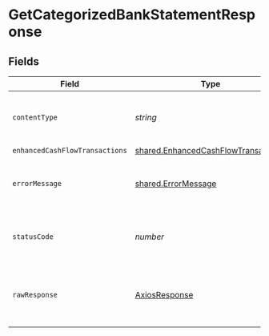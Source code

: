 # GetCategorizedBankStatementResponse


## Fields

| Field                                                                                      | Type                                                                                       | Required                                                                                   | Description                                                                                |
| ------------------------------------------------------------------------------------------ | ------------------------------------------------------------------------------------------ | ------------------------------------------------------------------------------------------ | ------------------------------------------------------------------------------------------ |
| `contentType`                                                                              | *string*                                                                                   | :heavy_check_mark:                                                                         | HTTP response content type for this operation                                              |
| `enhancedCashFlowTransactions`                                                             | [shared.EnhancedCashFlowTransactions](../../models/shared/enhancedcashflowtransactions.md) | :heavy_minus_sign:                                                                         | OK                                                                                         |
| `errorMessage`                                                                             | [shared.ErrorMessage](../../models/shared/errormessage.md)                                 | :heavy_minus_sign:                                                                         | Your `query` parameter was not correctly formed                                            |
| `statusCode`                                                                               | *number*                                                                                   | :heavy_check_mark:                                                                         | HTTP response status code for this operation                                               |
| `rawResponse`                                                                              | [AxiosResponse](https://axios-http.com/docs/res_schema)                                    | :heavy_minus_sign:                                                                         | Raw HTTP response; suitable for custom response parsing                                    |